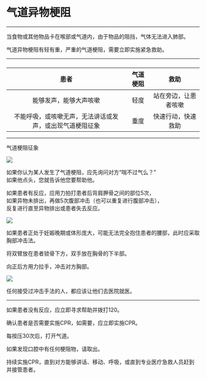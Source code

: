 # 气道异物梗阻

---

当食物或其他物品卡在喉部或气道内，由于物品的阻挡，气体无法进入肺部。

气道异物梗阻有轻有重，严重的气道梗阻，需要立即实施紧急救助。

---

### 

| **患者** | **气道梗阻** | **救助** |
| :---: | :---: | :---: |
| 能够发声，能够大声咳嗽 | 轻度 | 站在旁边，让患者咳嗽 |
| 不能呼吸，或咳嗽无声，无法讲话或发声，或出现气道梗阻征象 | 重度 | 快速行动，快速救助 |

---

气道梗阻征象

![](https://first-aid-man.gitbooks.io/pocket-book-abc/content/assets/choking-Medium-Small.jpg)

如果你认为某人发生了气道梗阻，应先询问对方“喘不过气么？”  
如果他点头，您就告诉他您要帮助他。

如果患者有反应，应用力拍打患者后背肩胛骨之间的部位5次，  
如果异物未排出，再做5次腹部冲击（也可以重复进行腹部冲击），  
反复进行直至异物排出或患者失去反应。

![](https://first-aid-man.gitbooks.io/pocket-book-abc/content/assets/composite-five-and-five-heimlich-8col.jpg)

如果患者正处于妊娠晚期或体形庞大，可能无法完全抱住患者的腰部，此时应采取胸部冲击法。

将双臂放在患者锁骨下方，双手放在胸骨的下半部。

向正后方用力拉手，冲击对方胸部。

![](https://first-aid-man.gitbooks.io/pocket-book-abc/content/assets/11a_04.jpg)

任何接受过冲击手法的人，都应该让他们去医院就医。

---

如果患者没有反应，应立即寻求帮助并拨打120。

确认患者是否需要实施CPR，如需要，应立即实施CPR。

每按压30次后，打开气道。

如果发现口腔中有任何梗阻物，请取出。

持续实施CPR，直到对方能够讲话、移动、呼吸，或直到专业医疗急救人员赶到并接管患者。

